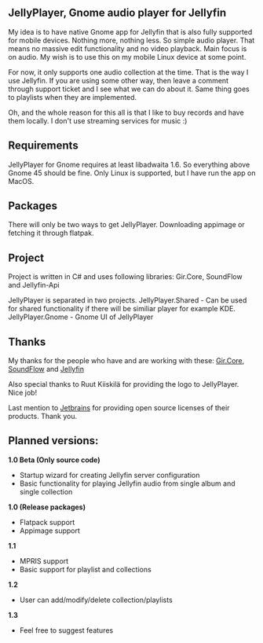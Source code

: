 ## JellyPlayer, Gnome audio player for Jellyfin

My idea is to have native Gnome app for Jellyfin that is also fully supported for mobile devices. Nothing more, nothing less. So simple audio player. That means no massive edit functionality and no video playback. Main focus is on audio. My wish is to use this on my mobile Linux device at some point.

For now, it only supports one audio collection at the time. That is the way I use Jellyfin. If you are using some other way, then leave a comment through support ticket and I see what we can do about it. Same thing goes to playlists when they are implemented.

Oh, and the whole reason for this all is that I like to buy records and have them locally. I don't use streaming services for music :)

## Requirements
JellyPlayer for Gnome requires at least libadwaita 1.6. So everything above Gnome 45 should be fine. Only Linux is supported, but I have run the app on MacOS.

## Packages
There will only be two ways to get JellyPlayer. Downloading appimage or fetching it through flatpak.

## Project
Project is written in C# and uses following libraries: Gir.Core, SoundFlow and Jellyfin-Api

JellyPlayer is separated in two projects.
JellyPlayer.Shared - Can be used for shared functionality if there will be similiar player for example KDE.
JellyPlayer.Gnome - Gnome UI of JellyPlayer

## Thanks
My thanks for the people who have and are working with these:
[Gir.Core](https://github.com/gircore/gir.core),
[SoundFlow](https://github.com/LSXPrime/SoundFlow) and
[Jellyfin](https://jellyfin.org)
 
Also special thanks to Ruut Kiiskilä for providing the logo to JellyPlayer. Nice job!

Last mention to [Jetbrains](https://www.jetbrains.com/) for providing open source licenses of their products. Thank you.

## Planned versions:

**1.0 Beta (Only source code)**
- Startup wizard for creating Jellyfin server configuration
- Basic functionality for playing Jellyfin audio from single album and single collection

**1.0 (Release packages)**
- Flatpack support
- Appimage support

**1.1**
- MPRIS support
- Basic support for playlist and collections

**1.2**
- User can add/modify/delete collection/playlists

**1.3**
- Feel free to suggest features
